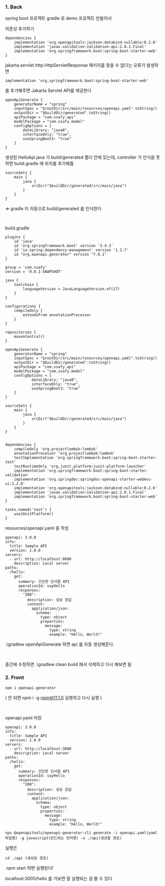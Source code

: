 ### 1. Back

spring boot 프로젝트 gradle 로 demo 프로젝트 만들어서

의존성 추가하기

```
dependencies {
    implementation 'org.openapitools:jackson-databind-nullable:0.2.6'
    implementation 'javax.validation:validation-api:2.0.1.Final'
    implementation 'org.springframework.boot:spring-boot-starter-web'
}
```

jakarta.servlet.http.HttpServletResponse 패키지를 찾을 수 없다는 오류가 발생하면

```
implementation 'org.springframework.boot:spring-boot-starter-web'
```
를 추가해주면 Jakarta Servlet API를 제공한다


```
openApiGenerate {
    generatorName = "spring"
    inputSpec = "$rootDir/src/main/resources/openapi.yaml".toString()
    outputDir = "$buildDir/generated".toString()
    apiPackage = "com.ssafy.api"
    modelPackage = "com.ssafy.model"
    configOptions = [
        dateLibrary: "java8",
        interfaceOnly: "true",
        useSpringBoot3: "true"
    ]
}
```

생성된 HelloApi.java 가 build/generated 폴더 안에 있는데, controller 가 인식을 못하면 build.gradle 에 위치를 추가해줌

```
sourceSets {
    main {
        java {
            srcDir("$buildDir/generated/src/main/java")
        }
    }
}
```
=> gradle 이 자동으로 build/generated 를 인식한다

​

build.gradle 

```
plugins {
    id 'java'
    id 'org.springframework.boot' version '3.4.3'
    id 'io.spring.dependency-management' version '1.1.7'
    id "org.openapi.generator" version "7.0.1"
}

group = 'com.ssafy'
version = '0.0.1-SNAPSHOT'

java {
    toolchain {
        languageVersion = JavaLanguageVersion.of(17)
    }
}

configurations {
    compileOnly {
        extendsFrom annotationProcessor
    }
}

repositories {
    mavenCentral()
}

openApiGenerate {
    generatorName = "spring"
    inputSpec = "$rootDir/src/main/resources/openapi.yaml".toString()
    outputDir = "$buildDir/generated".toString()
    apiPackage = "com.ssafy.api"
    modelPackage = "com.ssafy.model"
    configOptions = [
            dateLibrary: "java8",
            interfaceOnly: "true",
            useSpringBoot3: "true"
    ]
}

sourceSets {
    main {
        java {
            srcDir("$buildDir/generated/src/main/java")
        }
    }
}


dependencies {
    compileOnly 'org.projectlombok:lombok'
    annotationProcessor 'org.projectlombok:lombok'
    testImplementation 'org.springframework.boot:spring-boot-starter-test'
    testRuntimeOnly 'org.junit.platform:junit-platform-launcher'
    implementation 'org.springframework.boot:spring-boot-starter-validation'
    implementation 'org.springdoc:springdoc-openapi-starter-webmvc-ui:2.2.0'
    implementation 'org.openapitools:jackson-databind-nullable:0.2.6'
    implementation 'javax.validation:validation-api:2.0.1.Final'
    implementation 'org.springframework.boot:spring-boot-starter-web'
}

tasks.named('test') {
    useJUnitPlatform()
}
```

resources/openapi.yaml 을 작성

```
openapi: 3.0.0
info:
  title: Sample API
  version: 1.0.0
servers:
  - url: http://localhost:8080
    description: Local server
paths:
  /hello:
    get:
      summary: 간단한 인사말 API
      operationId: sayHello
      responses:
        "200":
          description: 성공 응답
          content:
            application/json:
              schema:
                type: object
                properties:
                  message:
                    type: string
                    example: "Hello, World!"
```

.\gradlew openApiGenerate 하면 api 를 자동 생성해준다.

​

중간에 수정하면 .\gradlew clean build 해서 삭제하고 다시 해보면 됨

### 2. Front

```
npm i openapi-generator
```

( 안 되면 npm i -g npm@11.1.0 실행하고 다시 실행 )

​

openapi.yaml 저장

```
openapi: 3.0.0
info:
  title: Sample API
  version: 1.0.0
servers:
  - url: http://localhost:3000
    description: Local server
paths:
  /hello:
    get:
      summary: 간단한 인사말 API
      operationId: sayHello
      responses:
        "200":
          description: 성공 응답
          content:
            application/json:
              schema:
                type: object
                properties:
                  message:
                    type: string
                    example: "Hello, World!"
```

```
npx @openapitools/openapi-generator-cli generate -i openapi.yaml(yaml 파일명) -g javascript(만드려는 언어명) -o ./api(생성할 경로)
```

실행은 ​

```
cd ./api (생성된 경로)
```
​
npm start 하면 실행된다!

localhost:3000/hello 를 가보면 잘 실행되는 걸 볼 수 있다

​
